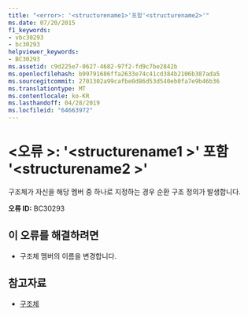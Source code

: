 ```yaml
---
title: "<error>: '<structurename1>'포함'<structurename2>'"
ms.date: 07/20/2015
f1_keywords:
- vbc30293
- bc30293
helpviewer_keywords:
- BC30293
ms.assetid: c9d225e7-0627-4682-97f2-fd9c7be2842b
ms.openlocfilehash: b99791686ffa2633e74c41cd384b2106b387ada5
ms.sourcegitcommit: 2701302a99cafbe0d86d53d540eb0fa7e9b46b36
ms.translationtype: MT
ms.contentlocale: ko-KR
ms.lasthandoff: 04/28/2019
ms.locfileid: "64663972"
---
```

# <a name="error-structurename1-contains-structurename2"></a>\<오류 >: '\<structurename1 >' 포함 '\<structurename2 >'
구조체가 자신을 해당 멤버 중 하나로 지정하는 경우 순환 구조 정의가 발생합니다.  
  
 **오류 ID:** BC30293  
  
## <a name="to-correct-this-error"></a>이 오류를 해결하려면  
  
- 구조체 멤버의 이름을 변경합니다.  
  
## <a name="see-also"></a>참고자료

- [구조체](../../visual-basic/programming-guide/language-features/data-types/structures.md)
